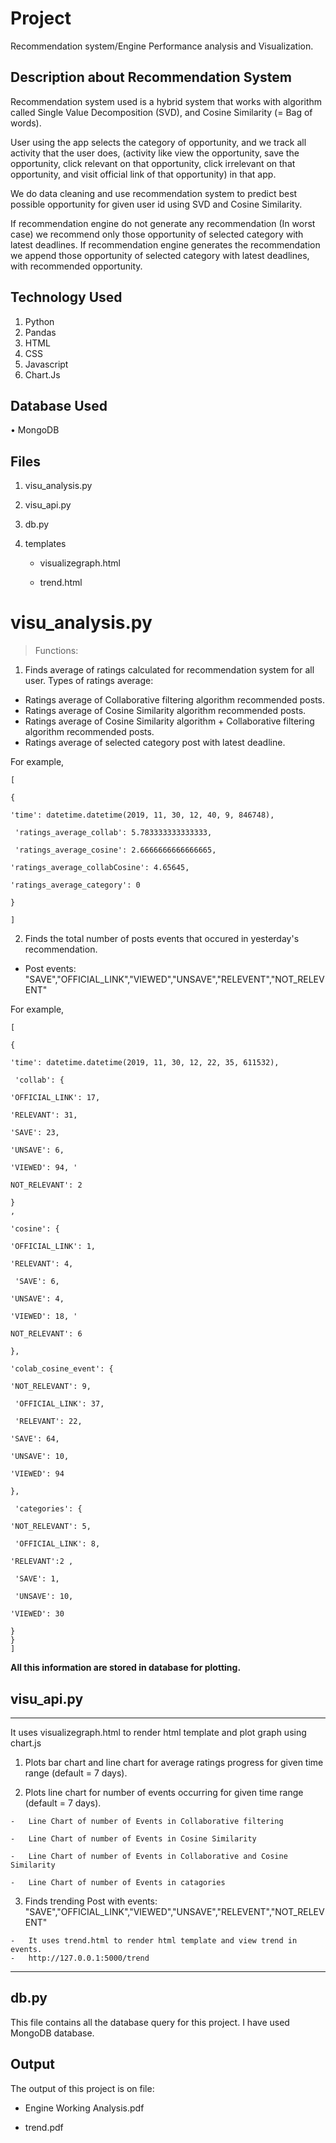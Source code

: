 # Project

Recommendation system/Engine Performance analysis and Visualization.

## 
## Description about Recommendation System

Recommendation system used is a hybrid system that works with algorithm called Single Value Decomposition (SVD), and Cosine Similarity (= Bag of words). 

User using the app selects the category of opportunity, and we track all activity that the user does, (activity like view the opportunity, save the opportunity, click relevant on that opportunity, click irrelevant on that opportunity, and visit official link of that opportunity) in that app.

We do data cleaning and use recommendation system to predict best possible opportunity for given user id using SVD and Cosine Similarity. 

If recommendation engine do not generate any recommendation (In worst case) we recommend only those opportunity of selected category with latest deadlines. If recommendation engine generates the recommendation we append those opportunity of selected category with latest deadlines, with recommended opportunity.

## Technology Used
1.	Python
2.	Pandas 
3.	HTML 
4.	CSS
5.	Javascript
6.	Chart.Js

## Database Used

•	MongoDB

## Files
1.	visu_analysis.py

2.	visu_api.py

3.	db.py

4.	templates

    -	visualizegraph.html

    -	trend.html
  

# visu_analysis.py

> Functions:


1.	Finds average of ratings calculated for recommendation system for all user. Types of ratings average:
  -	Ratings average of Collaborative filtering algorithm recommended posts.
  -	Ratings average of Cosine Similarity algorithm recommended posts.
  -	Ratings average of Cosine Similarity algorithm + Collaborative filtering algorithm recommended posts.
  -	Ratings average of selected category post with latest deadline.

For example,
```
[

{

'time': datetime.datetime(2019, 11, 30, 12, 40, 9, 846748),

 'ratings_average_collab': 5.783333333333333,
 
 'ratings_average_cosine': 2.6666666666666665, 
 
'ratings_average_collabCosine': 4.65645, 

'ratings_average_category': 0

}

]

```


2.	Finds the total number of posts events that occured in yesterday's recommendation.
 -  Post events: "SAVE","OFFICIAL_LINK","VIEWED","UNSAVE","RELEVENT","NOT_RELEVENT"
 

  For example,
```
[

{

'time': datetime.datetime(2019, 11, 30, 12, 22, 35, 611532),

 'collab': {
 
'OFFICIAL_LINK': 17, 

'RELEVANT': 31, 

'SAVE': 23, 

'UNSAVE': 6, 

'VIEWED': 94, '

NOT_RELEVANT': 2

}
, 

'cosine': {

'OFFICIAL_LINK': 1, 

'RELEVANT': 4,

 'SAVE': 6, 
 
'UNSAVE': 4, 

'VIEWED': 18, '

NOT_RELEVANT': 6

},

'colab_cosine_event': {

'NOT_RELEVANT': 9,

 'OFFICIAL_LINK': 37,
 
 'RELEVANT': 22, 
 
'SAVE': 64, 

'UNSAVE': 10, 

'VIEWED': 94

},

 'categories': {
 
'NOT_RELEVANT': 5,

 'OFFICIAL_LINK': 8, 
 
'RELEVANT':2 ,

 'SAVE': 1,
 
 'UNSAVE': 10, 
 
'VIEWED': 30

}
}
]
```

**All this information are stored in database for plotting.**


## visu_api.py
***
It uses visualizegraph.html to render html template and plot graph using chart.js

  1.	Plots bar chart and line chart for average ratings progress for given time range (default = 7 days).

  2.	Plots line chart for number of events occurring for given time range (default = 7 days).

    -	Line Chart of number of Events in Collaborative filtering
  
    -	Line Chart of number of Events in Cosine Similarity
  
    -	Line Chart of number of Events in Collaborative and Cosine Similarity
  
    -	Line Chart of number of Events in catagories
  
  3.	Finds trending Post  with events: "SAVE","OFFICIAL_LINK","VIEWED","UNSAVE","RELEVENT","NOT_RELEVENT"

    -	It uses trend.html to render html template and view trend in events.
    -	http://127.0.0.1:5000/trend

***

## db.py

This file contains all the database query for this project. I have used MongoDB database.

## Output

The output of this project is on file:

- Engine Working Analysis.pdf

- trend.pdf

